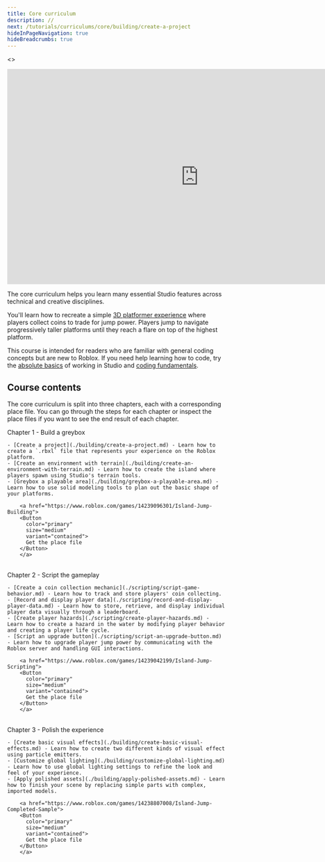 ```yaml
---
title: Core curriculum
description: //
next: /tutorials/curriculums/core/building/create-a-project
hideInPageNavigation: true
hideBreadcrumbs: true
---
```


<>
<Grid
    alignItems="stretch"
    container
    direction="row">

<Grid item Large={7} XSmall={12} direction="column">

<div class="container"
style={{position: "relative", paddingBottom: "56.25%", height: 0}}>
<iframe width="880" height="495" src="https://www.youtube-nocookie.com/embed/zi0hIuPDyWc" title="YouTube video player" frameborder="0" allow="accelerometer; autoplay; clipboard-write; encrypted-media; gyroscope; picture-in-picture; web-share" allowfullscreen style={{position: "absolute", top: 0, left: 0, width: "95%", height: "95%"}}></iframe>
</div>

</Grid>

<Grid item Large={5} XSmall={12} direction="column">

The core curriculum helps you learn many essential Studio features across
technical and creative disciplines.

You'll learn how to recreate a simple [3D platformer
experience](https://www.roblox.com/games/14238807008) where players collect
coins to trade for jump power. Players jump to navigate progressively taller
platforms until they reach a flare on top of the highest platform.

This course is intended for readers who are familiar
with general coding concepts but are new to Roblox. If you need help learning
how to code, try the [absolute basics](../../first-experience/index.md) of working in Studio and
[coding fundamentals](../../fundamentals/coding-1/coding-fundamentals.md).
</Grid>

</Grid>
</>

## Course contents

The core curriculum is split into three chapters, each with a
corresponding place file. You can go through the steps for each chapter or
inspect the place files if you want to see the end result of each chapter.

   <BaseAccordion>
   <AccordionSummary>
      <Typography variant="h4">Chapter 1 - Build a greybox</Typography>
   </AccordionSummary>
   <AccordionDetails>

    - [Create a project](./building/create-a-project.md) - Learn how to create a `.rbxl` file that represents your experience on the Roblox platform.
    - [Create an environment with terrain](./building/create-an-environment-with-terrain.md) - Learn how to create the island where players spawn using Studio's terrain tools.
    - [Greybox a playable area](./building/greybox-a-playable-area.md) - Learn how to use solid modeling tools to plan out the basic shape of your platforms.

        <a href="https://www.roblox.com/games/14239096301/Island-Jump-Building">
        <Button
          color="primary"
          size="medium"
          variant="contained">
          Get the place file
        </Button>
        </a>

   </AccordionDetails>
   </BaseAccordion>

   <br />

   <BaseAccordion>
   <AccordionSummary>
      <Typography variant="h4">Chapter 2 - Script the gameplay</Typography>
   </AccordionSummary>
   <AccordionDetails>

    - [Create a coin collection mechanic](./scripting/script-game-behavior.md) - Learn how to track and store players' coin collecting.
    - [Record and display player data](./scripting/record-and-display-player-data.md) - Learn how to store, retrieve, and display individual player data visually through a leaderboard.
    - [Create player hazards](./scripting/create-player-hazards.md) - Learn how to create a hazard in the water by modifying player behavior and creating a player life cycle.
    - [Script an upgrade button](./scripting/script-an-upgrade-button.md) - Learn how to upgrade player jump power by communicating with the Roblox server and handling GUI interactions.

        <a href="https://www.roblox.com/games/14239042199/Island-Jump-Scripting">
        <Button
          color="primary"
          size="medium"
          variant="contained">
          Get the place file
        </Button>
        </a>

   </AccordionDetails>
   </BaseAccordion>

   <br />

   <BaseAccordion>
   <AccordionSummary>
      <Typography variant="h4">Chapter 3 - Polish the experience</Typography>
   </AccordionSummary>
   <AccordionDetails>

    - [Create basic visual effects](./building/create-basic-visual-effects.md) - Learn how to create two different kinds of visual effect using particle emitters.
    - [Customize global lighting](./building/customize-global-lighting.md) - Learn how to use global lighting settings to refine the look and feel of your experience.
    - [Apply polished assets](./building/apply-polished-assets.md) - Learn how to finish your scene by replacing simple parts with complex, imported models.

        <a href="https://www.roblox.com/games/14238807008/Island-Jump-Completed-Sample">
        <Button
          color="primary"
          size="medium"
          variant="contained">
          Get the place file
        </Button>
        </a>

   </AccordionDetails>
   </BaseAccordion>
